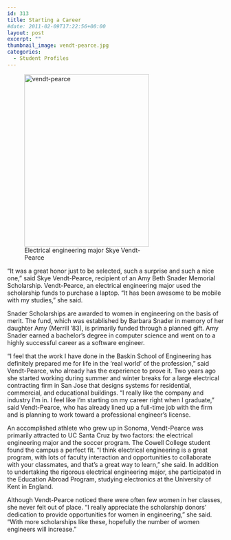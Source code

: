 ```yaml
---
id: 313
title: Starting a Career
#date: 2011-02-09T17:22:56+00:00
layout: post
excerpt: ""
thumbnail_image: vendt-pearce.jpg
categories:
  - Student Profiles
---
```

<figure id="attachment_314" style="width: 290px" class="wp-caption alignright"><img class="size-full wp-image-314" src="http://live-ucsc-giving.pantheonsite.io/wp-content/uploads/2017/08/vendt-pearce.jpg" alt="vendt-pearce" width="290" height="400" srcset="https://ucsc-giving.lndo.site/wp-content/uploads/2017/08/vendt-pearce.jpg 290w, https://ucsc-giving.lndo.site/wp-content/uploads/2017/08/vendt-pearce-218x300.jpg 218w" sizes="(max-width: 290px) 100vw, 290px" /><figcaption class="wp-caption-text">Electrical engineering major Skye Vendt-Pearce</figcaption></figure> 

&#8220;It was a great honor just to be selected, such a surprise and such a nice one,&#8221; said Skye Vendt-Pearce, recipient of an Amy Beth Snader Memorial Scholarship. Vendt-Pearce, an electrical engineering major used the scholarship funds to purchase a laptop. &#8220;It has been awesome to be mobile with my studies,&#8221; she said.

Snader Scholarships are awarded to women in engineering on the basis of merit. The fund, which was established by Barbara Snader in memory of her daughter Amy (Merrill &#8217;83), is primarily funded through a planned gift. Amy Snader earned a bachelor&#8217;s degree in computer science and went on to a highly successful career as a software engineer.

&#8220;I feel that the work I have done in the Baskin School of Engineering has definitely prepared me for life in the &#8216;real world&#8217; of the profession,&#8221; said Vendt-Pearce, who already has the experience to prove it. Two years ago she started working during summer and winter breaks for a large electrical contracting firm in San Jose that designs systems for residential, commercial, and educational buildings. &#8220;I really like the company and industry I&#8217;m in. I feel like I&#8217;m starting on my career right when I graduate,&#8221; said Vendt-Pearce, who has already lined up a full-time job with the firm and is planning to work toward a professional engineer&#8217;s license.

An accomplished athlete who grew up in Sonoma, Vendt-Pearce was primarily attracted to UC Santa Cruz by two factors: the electrical engineering major and the soccer program. The Cowell College student found the campus a perfect fit. &#8220;I think electrical engineering is a great program, with lots of faculty interaction and opportunities to collaborate with your classmates, and that&#8217;s a great way to learn,&#8221; she said. In addition to undertaking the rigorous electrical engineering major, she participated in the Education Abroad Program, studying electronics at the University of Kent in England.

Although Vendt-Pearce noticed there were often few women in her classes, she never felt out of place. &#8220;I really appreciate the scholarship donors&#8217; dedication to provide opportunities for women in engineering,&#8221; she said. &#8220;With more scholarships like these, hopefully the number of women engineers will increase.&#8221;
